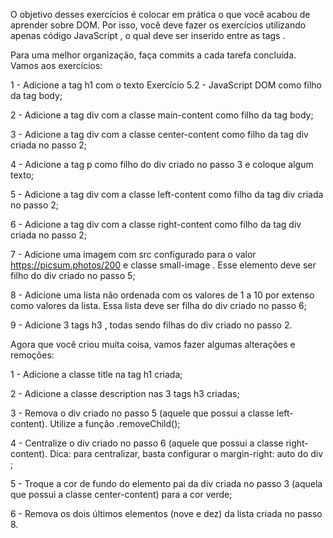 O objetivo desses exercícios é colocar em prática o que você acabou de aprender sobre DOM. Por isso, você deve fazer os exercícios utilizando apenas código JavaScript , o qual deve ser inserido entre as tags <script> e </script>.

Para uma melhor organização, faça commits a cada tarefa concluída. Vamos aos exercícios:



1 - Adicione a tag h1 com o texto Exercício 5.2 - JavaScript DOM como filho da tag body;

2 - Adicione a tag div com a classe main-content como filho da tag body;

3 - Adicione a tag div com a classe center-content como filho da tag div criada no passo 2;

4 - Adicione a tag p como filho do div criado no passo 3 e coloque algum texto;

5 - Adicione a tag div com a classe left-content como filho da tag div criada no passo 2;

6 - Adicione a tag div com a classe right-content como filho da tag div criada no passo 2;

7 - Adicione uma imagem com src configurado para o valor https://picsum.photos/200 e classe small-image . Esse elemento deve ser filho do div criado no passo 5;

8 - Adicione uma lista não ordenada com os valores de 1 a 10 por extenso como valores da lista. Essa lista deve ser filha do div criado no passo 6;

9 - Adicione 3 tags h3 , todas sendo filhas do div criado no passo 2.

 

Agora que você criou muita coisa, vamos fazer algumas alterações e remoções:

1 - Adicione a classe title na tag h1 criada;

2 - Adicione a classe description nas 3 tags h3 criadas;

3 - Remova o div criado no passo 5 (aquele que possui a classe left-content). Utilize a função .removeChild();

4 - Centralize o div criado no passo 6 (aquele que possui a classe right-content). Dica: para centralizar, basta configurar o margin-right: auto do div ;

5 - Troque a cor de fundo do elemento pai da div criada no passo 3 (aquela que possui a classe center-content) para a cor verde;

6 - Remova os dois últimos elementos (nove e dez) da lista criada no passo 8.
